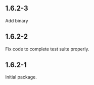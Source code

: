## 1.6.2-3

Add binary

## 1.6.2-2

Fix code to complete test suite properly.

## 1.6.2-1

Initial package.